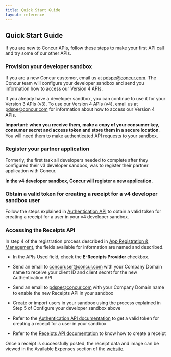 ```yaml
---
title: Quick Start Guide
layout: reference
---
```


##  Quick Start Guide
If you are new to Concur APIs, follow these steps to make your first API call and try some of our other APIs.

###  Provision your developer sandbox
If you are a new Concur customer, email us at [pdspe@concur.com](pdspe@concur.com). The Concur team will configure your developer sandbox and send you information how to access our Version 4 APIs.

If you already have a developer sandbox, you can continue to use it for your Version 3 APIs (v3). To use our Version 4 APIs (v4),  email us at [pdspe@concur.com](pdspe@concur.com) for information about how to access our Version 4 APIs.


**Important: when you receive them, make a copy of your consumer key, consumer secret and access token and store them in a secure location**. You will need them to make authenticated API requests to your sandbox.

###   Register your partner application
Formerly, the first task all developers needed to complete after they configured their v3 developer sandbox, was to register their partner application with Concur.

**In the v4 developer sandbox, Concur will register a new application.**

###  Obtain a valid token for creating a receipt for a v4 developer sandbox user

Follow the steps explained in [Authentication API](https://preview.developer.concur.com/api-alpha/auth/apidoc.html) to obtain a valid token for creating a receipt for a user in your v4 developer sandbox.

###  Accessing the Receipts API

In step 4 of the registration process described in [App Registration &  Management](https://developer.concur.com/manage-apps/partner-applications.html), the fields available for information are named and described.

* In the APIs Used field, check the **E-Receipts Provider** checkbox.

* Send an email to [concuruser@concur.com](mailto:concuruser@concur.com) with your Company Domain name to receive your client ID and client secret for the new Authentication API

* Send an email to [pdspe@concur.com](mailto:pdspe@concur.com) with your Company Domain name to enable the new Receipts API in your sandbox

* Create or import users in your sandbox using the process explained in Step 5 of Configure your developer sandbox above

 * Refer to the [Authentication API documentation](https://preview.developer.concur.com/api-alpha/auth/apidoc.html) to get a valid token for creating a receipt for a user in your sandbox

 * Refer to the [Receipts API documentation](https://preview.developer.concur.com/api-alpha/receipts/apidoc.html) to know how to create a receipt


Once a receipt is successfully posted, the receipt data and image can be viewed in the Available Expenses section of the [website](https://www.concursolutions.com/expense/client/default.asp).





